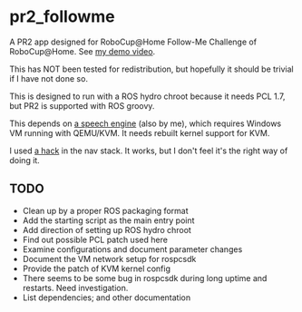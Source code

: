 pr2_followme
============

A PR2 app designed for RoboCup@Home Follow-Me Challenge of RoboCup@Home. See [my demo video](http://www.youtube.com/watch?v=qooZtjGAYaQ&t=786).

This has NOT been tested for redistribution, but hopefully it should be trivial if I have not done so.

This is designed to run with a ROS hydro chroot because it needs PCL 1.7, but PR2 is supported with ROS groovy.

This depends on [a speech engine](https://github.com/xlz/rospcsdk) (also by me), which requires Windows VM running with QEMU/KVM. It needs rebuilt kernel support for KVM.

I used [a hack](http://answers.ros.org/question/28950/what-is-the-best-way-to-follow-a-moving-target/?answer=168951#post-id-168951) in the nav stack. It works, but I don't feel it's the right way of doing it.

TODO
----

* Clean up by a proper ROS packaging format
* Add the starting script as the main entry point
* Add direction of setting up ROS hydro chroot
* Find out possible PCL patch used here
* Examine configurations and document parameter changes
* Document the VM network setup for rospcsdk
* Provide the patch of KVM kernel config
* There seems to be some bug in rospcsdk during long uptime and restarts. Need investigation.
* List dependencies; and other documentation

